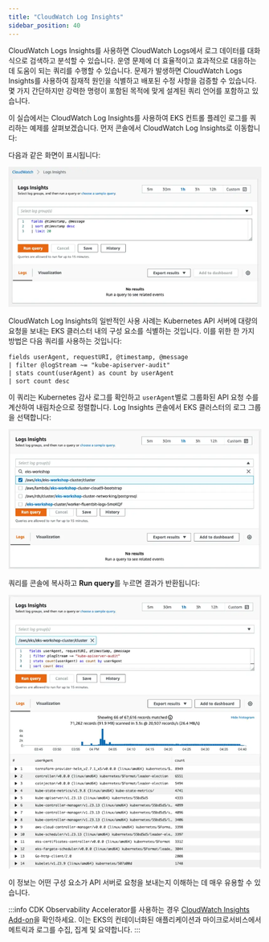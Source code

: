 ```yaml
---
title: "CloudWatch Log Insights"
sidebar_position: 40
---
```


CloudWatch Logs Insights를 사용하면 CloudWatch Logs에서 로그 데이터를 대화식으로 검색하고 분석할 수 있습니다. 운영 문제에 더 효율적이고 효과적으로 대응하는 데 도움이 되는 쿼리를 수행할 수 있습니다. 문제가 발생하면 CloudWatch Logs Insights를 사용하여 잠재적 원인을 식별하고 배포된 수정 사항을 검증할 수 있습니다. 몇 가지 간단하지만 강력한 명령이 포함된 목적에 맞게 설계된 쿼리 언어를 포함하고 있습니다.

이 실습에서는 CloudWatch Log Insights를 사용하여 EKS 컨트롤 플레인 로그를 쿼리하는 예제를 살펴보겠습니다. 먼저 콘솔에서 CloudWatch Log Insights로 이동합니다:

<ConsoleButton url="https://console.aws.amazon.com/cloudwatch/home#logsV2:logs-insights" service="cloudwatch" label="Open CloudWatch console"/>

다음과 같은 화면이 표시됩니다:

![log insights initial](./assets/log-insights-initial.webp)

CloudWatch Log Insights의 일반적인 사용 사례는 Kubernetes API 서버에 대량의 요청을 보내는 EKS 클러스터 내의 구성 요소를 식별하는 것입니다. 이를 위한 한 가지 방법은 다음 쿼리를 사용하는 것입니다:

```blank
fields userAgent, requestURI, @timestamp, @message
| filter @logStream ~= "kube-apiserver-audit"
| stats count(userAgent) as count by userAgent
| sort count desc
```

이 쿼리는 Kubernetes 감사 로그를 확인하고 `userAgent`별로 그룹화된 API 요청 수를 계산하여 내림차순으로 정렬합니다. Log Insights 콘솔에서 EKS 클러스터의 로그 그룹을 선택합니다:

![log insights group](./assets/log-insights-group.webp)

쿼리를 콘솔에 복사하고 **Run query**를 누르면 결과가 반환됩니다:

![log insights query](./assets/log-insights-query.webp)

이 정보는 어떤 구성 요소가 API 서버로 요청을 보내는지 이해하는 데 매우 유용할 수 있습니다.

:::info
CDK Observability Accelerator를 사용하는 경우 [CloudWatch Insights Add-on](https://aws-quickstart.github.io/cdk-eks-blueprints/addons/aws-cloudwatch-insights/)을 확인하세요. 이는 EKS의 컨테이너화된 애플리케이션과 마이크로서비스에서 메트릭과 로그를 수집, 집계 및 요약합니다.
:::